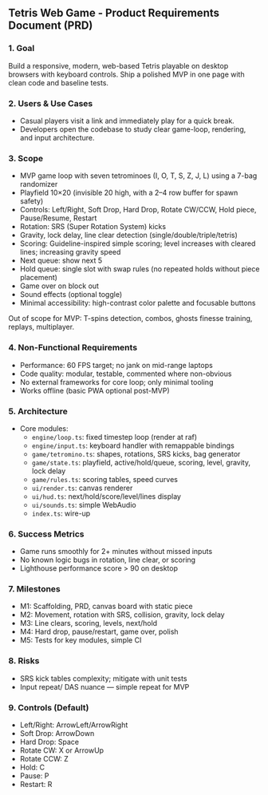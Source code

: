## Tetris Web Game - Product Requirements Document (PRD)

### 1. Goal
Build a responsive, modern, web-based Tetris playable on desktop browsers with keyboard controls. Ship a polished MVP in one page with clean code and baseline tests.

### 2. Users & Use Cases
- Casual players visit a link and immediately play for a quick break.
- Developers open the codebase to study clear game-loop, rendering, and input architecture.

### 3. Scope
- MVP game loop with seven tetrominoes (I, O, T, S, Z, J, L) using a 7-bag randomizer
- Playfield 10×20 (invisible 20 high, with a 2–4 row buffer for spawn safety)
- Controls: Left/Right, Soft Drop, Hard Drop, Rotate CW/CCW, Hold piece, Pause/Resume, Restart
- Rotation: SRS (Super Rotation System) kicks
- Gravity, lock delay, line clear detection (single/double/triple/tetris)
- Scoring: Guideline-inspired simple scoring; level increases with cleared lines; increasing gravity speed
- Next queue: show next 5
- Hold queue: single slot with swap rules (no repeated holds without piece placement)
- Game over on block out
- Sound effects (optional toggle)
- Minimal accessibility: high-contrast color palette and focusable buttons

Out of scope for MVP: T-spins detection, combos, ghosts finesse training, replays, multiplayer.

### 4. Non-Functional Requirements
- Performance: 60 FPS target; no jank on mid-range laptops
- Code quality: modular, testable, commented where non-obvious
- No external frameworks for core loop; only minimal tooling
- Works offline (basic PWA optional post-MVP)

### 5. Architecture
- Core modules:
  - `engine/loop.ts`: fixed timestep loop (render at raf)
  - `engine/input.ts`: keyboard handler with remappable bindings
  - `game/tetromino.ts`: shapes, rotations, SRS kicks, bag generator
  - `game/state.ts`: playfield, active/hold/queue, scoring, level, gravity, lock delay
  - `game/rules.ts`: scoring tables, speed curves
  - `ui/render.ts`: canvas renderer
  - `ui/hud.ts`: next/hold/score/level/lines display
  - `ui/sounds.ts`: simple WebAudio
  - `index.ts`: wire-up

### 6. Success Metrics
- Game runs smoothly for 2+ minutes without missed inputs
- No known logic bugs in rotation, line clear, or scoring
- Lighthouse performance score > 90 on desktop

### 7. Milestones
- M1: Scaffolding, PRD, canvas board with static piece
- M2: Movement, rotation with SRS, collision, gravity, lock delay
- M3: Line clears, scoring, levels, next/hold
- M4: Hard drop, pause/restart, game over, polish
- M5: Tests for key modules, simple CI

### 8. Risks
- SRS kick tables complexity; mitigate with unit tests
- Input repeat/ DAS nuance — simple repeat for MVP

### 9. Controls (Default)
- Left/Right: ArrowLeft/ArrowRight
- Soft Drop: ArrowDown
- Hard Drop: Space
- Rotate CW: X or ArrowUp
- Rotate CCW: Z
- Hold: C
- Pause: P
- Restart: R
